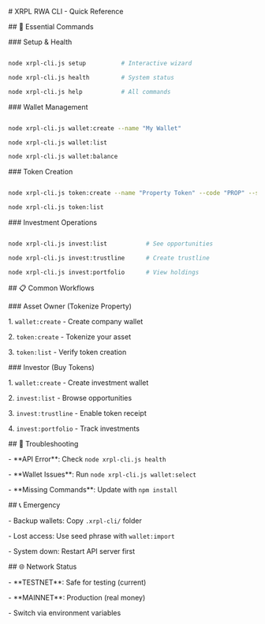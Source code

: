 \# XRPL RWA CLI - Quick Reference



\## 🚀 Essential Commands



\### Setup \& Health

```bash

node xrpl-cli.js setup          # Interactive wizard

node xrpl-cli.js health         # System status

node xrpl-cli.js help           # All commands

```



\### Wallet Management

```bash

node xrpl-cli.js wallet:create --name "My Wallet"

node xrpl-cli.js wallet:list

node xrpl-cli.js wallet:balance

```



\### Token Creation

```bash

node xrpl-cli.js token:create --name "Property Token" --code "PROP" --supply 1000000

node xrpl-cli.js token:list

```



\### Investment Operations

```bash

node xrpl-cli.js invest:list           # See opportunities

node xrpl-cli.js invest:trustline      # Create trustline

node xrpl-cli.js invest:portfolio      # View holdings

```



\## 📋 Common Workflows



\### Asset Owner (Tokenize Property)

1\. `wallet:create` - Create company wallet

2\. `token:create` - Tokenize your asset

3\. `token:list` - Verify token creation



\### Investor (Buy Tokens)

1\. `wallet:create` - Create investment wallet

2\. `invest:list` - Browse opportunities

3\. `invest:trustline` - Enable token receipt

4\. `invest:portfolio` - Track investments



\## 🔧 Troubleshooting

\- \*\*API Error\*\*: Check `node xrpl-cli.js health`

\- \*\*Wallet Issues\*\*: Run `node xrpl-cli.js wallet:select`

\- \*\*Missing Commands\*\*: Update with `npm install`



\## 📞 Emergency

\- Backup wallets: Copy `.xrpl-cli/` folder

\- Lost access: Use seed phrase with `wallet:import`

\- System down: Restart API server first



\## 🌐 Network Status

\- \*\*TESTNET\*\*: Safe for testing (current)

\- \*\*MAINNET\*\*: Production (real money)

\- Switch via environment variables

